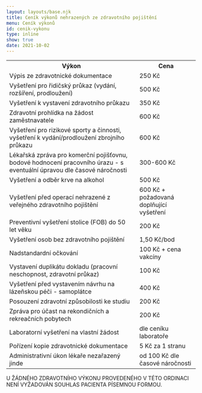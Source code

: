 ```yaml
---
layout: layouts/base.njk
title: Ceník výkonů nehrazených ze zdravotního pojištění
menu: Ceník výkonů
id: cenik-vykonu
type: inline
show: true
date: 2021-10-02
---
```

<table class="table table-bordered cenik">
                        <tr>
                            <th>Výkon</th>
                            <th>Cena</th>
                        </tr>
                        <tr>
                            <td>Výpis ze zdravotnické dokumentace</td>
                            <td>250 Kč</td>
                        </tr>
                        <tr>
                            <td>Vyšetření pro řidičský průkaz (vydání, rozšíření, prodloužení)</td>
                            <td>500 Kč</td>
                        </tr>
                        <tr>
                            <td>Vyšetření k vystavení zdravotního průkazu</td>
                            <td>350 Kč</td>
                        </tr>
                        <tr>
                            <td>Zdravotní prohlídka na žádost zaměstnavatele</td>
                            <td>600 Kč</td>
                        </tr>
                        <tr>
                            <td>Vyšetření pro rizikové sporty a činnosti, vyšetření k vydání/prodloužení zbrojního průkazu</td>
                            <td>600 Kč</td>
                        </tr>
                        <tr>
                            <td>Lékařská zpráva pro komerční pojišťovnu, bodové hodnocení pracovního úrazu  -  s eventuální úpravou dle časové náročnosti</td>
                            <td>300-600 Kč</td>
                        </tr>
                        <tr>
                            <td>Vyšetření a odběr krve na alkohol</td>
                            <td>500 Kč</td>
                        </tr>
                         <tr>
                        <td>Vyšetření před operací nehrazené z veřejného zdravotního pojištění</td>
                            <td>600 Kč + požadovaná doplňující vyšetření</td>
                        </tr>
                        <tr>
                            <td>Preventivní vyšetření stolice (FOB) do 50 let věku</td>
                            <td>200 Kč</td>
                        </tr>
                        <tr>
                            <td>Vyšetření osob bez zdravotního pojištění</td>
                            <td>1,50 Kč/bod</td>
                        </tr>
                        <tr>
                            <td>Nadstandardní očkování</td>
                            <td>100 Kč + cena vakcíny</td>
                        </tr>
                        <tr>
                            <td>Vystavení duplikátu dokladu (pracovní neschopnost, zdravotní průkaz)</td>
                            <td>100 Kč</td>
                        </tr>
                        <tr>
                            <td>Vyšetření před vystavením návrhu na lázeňskou péči - samoplátce</td>
                            <td>400 Kč</td>
                        </tr>
                        <tr>
                            <td>Posouzení zdravotní způsobilosti ke studiu</td>
                            <td>200 Kč</td>
                        </tr>
                        <tr>
                            <td>Zpráva pro účast na rekondičních a rekreačních pobytech</td>
                            <td>200 Kč</td>
                        </tr>
                        <tr>
                            <td>Laboratorní vyšetření na vlastní žádost</td>
                            <td>dle ceníku laboratoře</td>
                        </tr>
                        <tr>
                            <td>Pořízení kopie zdravotnické dokumentace</td>
                            <td>5 Kč za 1 stranu</td>
                        </tr>
                        <tr>
                            <td>Administrativní úkon lékaře nezařazený jinde</td>
                            <td>od 100 Kč dle časové náročnosti</td>
                        </tr>
                    </table>

U ŽÁDNÉHO ZDRAVOTNÍHO VÝKONU PROVEDENÉHO V TÉTO ORDINACI NENÍ VYŽADOVÁN SOUHLAS PACIENTA PÍSEMNOU FORMOU.